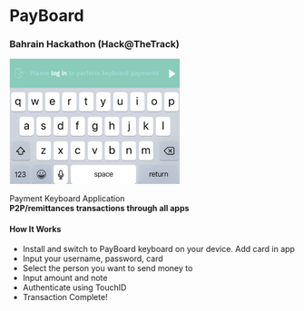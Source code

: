 # PayBoard
### Bahrain Hackathon (Hack@TheTrack)

<img src = "PayBoardLogo.png" width ="300">

Payment Keyboard Application<br>**P2P/remittances transactions through all apps**

#### How It Works
- Install and switch to PayBoard keyboard on your device. Add card in app
- Input your username, password,  card 
- Select the person you want to send money to
- Input amount and note
- Authenticate using TouchID
- Transaction Complete!
